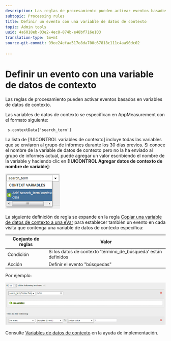 ```yaml
---
description: Las reglas de procesamiento pueden activar eventos basados en variables de datos de contexto.
subtopic: Processing rules
title: Definir un evento con una variable de datos de contexto
topic: Admin tools
uuid: 4a6018eb-03e2-4ec8-874b-e48bf716e103
translation-type: tm+mt
source-git-commit: 99ee24efaa517e8da700c67818c111c4aa90dc02

---
```



# Definir un evento con una variable de datos de contexto

Las reglas de procesamiento pueden activar eventos basados en variables de datos de contexto.

Las variables de datos de contexto se especifican en AppMeasurement con el formato siguiente:

```
 s.contextData['search_term']
```

La lista de [!UICONTROL variables de contexto] incluye todas las variables que se enviaron al grupo de informes durante los 30 días previos. Si conoce el nombre de la variable de datos de contexto pero no la ha enviado al grupo de informes actual, puede agregar un valor escribiendo el nombre de la variable y haciendo clic en **[!UICONTROL Agregar datos de contexto de nombre de variable]**:

![](assets/add-context-variable.png)

La siguiente definición de regla se expande en la regla [Copiar una variable de datos de contexto a una eVar](/help/admin/admin/c-processing-rules/processing-rules-examples/processing-rules-copy-context-data.md) para establecer también un evento en cada visita que contenga una variable de datos de contexto específica:

| Conjunto de reglas | Valor |
|---|---|
| Condición | Si los datos de contexto &#39;término_de_búsqueda&#39; están definidos |
| Acción | Definir el evento &quot;búsquedas&quot; |

Por ejemplo:

![](assets/processing_rule_set_event.png)

Consulte [Variables de datos de contexto](https://marketing.adobe.com/resources/help/es_ES/sc/implement/context_data_variables.html) en la ayuda de implementación.
